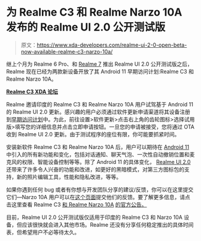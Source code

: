 # 为 Realme C3 和 Realme Narzo 10A 发布的 Realme UI 2.0 公开测试版

> 原文：<https://www.xda-developers.com/realme-ui-2-0-open-beta-now-available-realme-c3-narzo-10a/>

继上个月为 Realme 6 Pro、和 [Realme 7](https://www.xda-developers.com/realme-7-realme-ui-open-beta-android-11/) 推出 Realme UI 2.0 公开测试版之后，Realme 现在已经为两款新设备开放了其 Android 11 早期访问计划:Realme C3 和 Realme Narzo 10A。

**[Realme C3 XDA 论坛](https://forum.xda-developers.com/c/realme-c3.9977/)**

Realme 邀请印度的 Realme C3 和 Realme Narzo 10A 用户试驾基于 Android 11 的 Realme UI 2.0 更新。感兴趣的用户必须通过软件更新申请渠道将其设备注册到[早期访问计划](https://c.realme.com/in/post-details/1377151568897478656)中。为此，前往设置>软件更新>点击右上角的齿轮图标>选择试用版>填写您的详细信息并点击立即申请按钮。一旦您的申请被接受，您将通过 OTA 收到 Realme UI 2.0 更新。由于测试程序的座位有限，你可能要抓紧时间。

安装新软件 Realme C3 和 Realme Narzo 10A 后，用户可以期待在 [Android 11](https://www.xda-developers.com/android-11-features-developers-new-apis/) 中引入的所有新功能和变化，包括对话通知、聊天气泡、一次性自动撤销位置和麦克风的权限、智能设备控制等等。除了 Android 11 的具体变化， [Realme UI 2.0](https://www.xda-developers.com/realme-ui-2-0-android-11-features-announced/) 还带来了许多令人兴奋的功能和改进，如更好的黑暗模式，对第三方图标包的支持，新的照片编辑工具，性能和隐私改进，等等。

如果你遇到任何 bug 或者有你想与开发团队分享的建议/反馈，你可以在这里提交它们—Narzo 10A 用户可以在[这个页面](https://docs.google.com/forms/d/e/1FAIpQLSeLDnM32CXAUfr1jxWP7PerRHUVoUiYLtLrr3Kdd0TqHaseaQ/viewform)提交他们的反馈。要了解更多信息，请点击这里查看 Realme C3 [和 Realme Narzo 10A](https://c.realme.com/in/post-details/1377151834564694016) [的官方公告。](https://c.realme.com/in/post-details/1377151568897478656)

目前，Realme UI 2.0 公开测试版仅适用于印度的 Realme C3 和 Narzo 10A 设备，但应该很快就会进入其他市场。Realme 还没有分享任何稳定推出的具体时间表，但希望用户不必等待太久。